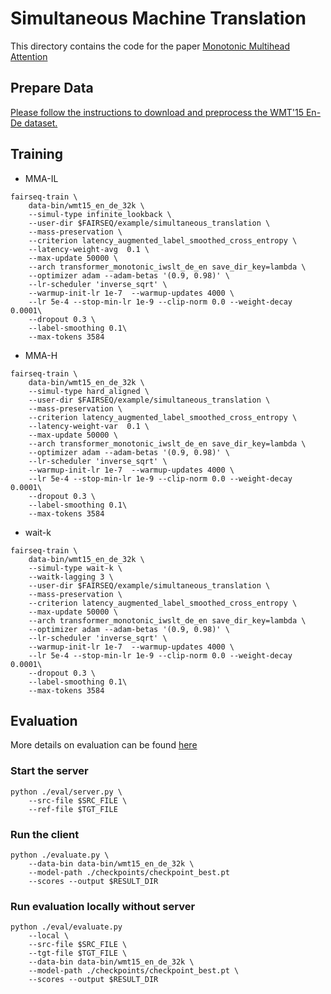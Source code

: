 # Simultaneous Machine Translation

This directory contains the code for the paper [Monotonic Multihead Attention](https://openreview.net/forum?id=Hyg96gBKPS)

## Prepare Data

[Please follow the instructions to download and preprocess the WMT'15 En-De dataset.](https://github.com/pytorch/fairseq/tree/simulastsharedtask/examples/translation#prepare-wmt14en2desh)

## Training

- MMA-IL

```shell
fairseq-train \
    data-bin/wmt15_en_de_32k \
    --simul-type infinite_lookback \
    --user-dir $FAIRSEQ/example/simultaneous_translation \
    --mass-preservation \
    --criterion latency_augmented_label_smoothed_cross_entropy \
    --latency-weight-avg  0.1 \
    --max-update 50000 \
    --arch transformer_monotonic_iwslt_de_en save_dir_key=lambda \
    --optimizer adam --adam-betas '(0.9, 0.98)' \
    --lr-scheduler 'inverse_sqrt' \
    --warmup-init-lr 1e-7  --warmup-updates 4000 \
    --lr 5e-4 --stop-min-lr 1e-9 --clip-norm 0.0 --weight-decay 0.0001\
    --dropout 0.3 \
    --label-smoothing 0.1\
    --max-tokens 3584
```

- MMA-H

```shell
fairseq-train \
    data-bin/wmt15_en_de_32k \
    --simul-type hard_aligned \
    --user-dir $FAIRSEQ/example/simultaneous_translation \
    --mass-preservation \
    --criterion latency_augmented_label_smoothed_cross_entropy \
    --latency-weight-var  0.1 \
    --max-update 50000 \
    --arch transformer_monotonic_iwslt_de_en save_dir_key=lambda \
    --optimizer adam --adam-betas '(0.9, 0.98)' \
    --lr-scheduler 'inverse_sqrt' \
    --warmup-init-lr 1e-7  --warmup-updates 4000 \
    --lr 5e-4 --stop-min-lr 1e-9 --clip-norm 0.0 --weight-decay 0.0001\
    --dropout 0.3 \
    --label-smoothing 0.1\
    --max-tokens 3584
```

- wait-k

```shell
fairseq-train \
    data-bin/wmt15_en_de_32k \
    --simul-type wait-k \
    --waitk-lagging 3 \
    --user-dir $FAIRSEQ/example/simultaneous_translation \
    --mass-preservation \
    --criterion latency_augmented_label_smoothed_cross_entropy \
    --max-update 50000 \
    --arch transformer_monotonic_iwslt_de_en save_dir_key=lambda \
    --optimizer adam --adam-betas '(0.9, 0.98)' \
    --lr-scheduler 'inverse_sqrt' \
    --warmup-init-lr 1e-7  --warmup-updates 4000 \
    --lr 5e-4 --stop-min-lr 1e-9 --clip-norm 0.0 --weight-decay 0.0001\
    --dropout 0.3 \
    --label-smoothing 0.1\
    --max-tokens 3584
```


## Evaluation

More details on evaluation can be found [here](https://github.com/pytorch/fairseq/blob/simulastsharedtask/examples/simultaneous_translation/docs/evaluation.md)

### Start the server

```shell
python ./eval/server.py \
    --src-file $SRC_FILE \
    --ref-file $TGT_FILE
```

### Run the client

```shell
python ./evaluate.py \
    --data-bin data-bin/wmt15_en_de_32k \
    --model-path ./checkpoints/checkpoint_best.pt
    --scores --output $RESULT_DIR
```

### Run evaluation locally without server

```shell
python ./eval/evaluate.py
    --local \
    --src-file $SRC_FILE \
    --tgt-file $TGT_FILE \
    --data-bin data-bin/wmt15_en_de_32k \
    --model-path ./checkpoints/checkpoint_best.pt \
    --scores --output $RESULT_DIR
```
